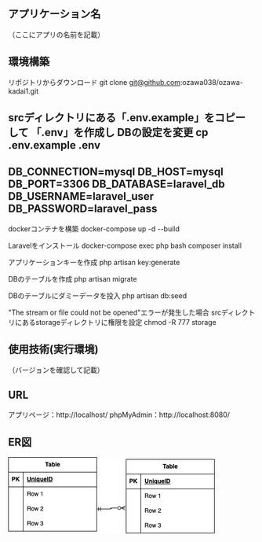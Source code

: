 ## アプリケーション名
（ここにアプリの名前を記載）

## 環境構築
リポジトリからダウンロード
git clone git@github.com:ozawa038/ozawa-kadai1.git

srcディレクトリにある「.env.example」をコピーして 「.env」を作成し DBの設定を変更
cp .env.example .env
---
DB_CONNECTION=mysql
DB_HOST=mysql
DB_PORT=3306
DB_DATABASE=laravel_db
DB_USERNAME=laravel_user
DB_PASSWORD=laravel_pass
---

dockerコンテナを構築
docker-compose up -d --build

Laravelをインストール
docker-compose exec php bash
composer install

アプリケーションキーを作成
php artisan key:generate

DBのテーブルを作成
php artisan migrate

DBのテーブルにダミーデータを投入
php artisan db:seed

"The stream or file could not be opened"エラーが発生した場合
srcディレクトリにあるstorageディレクトリに権限を設定
chmod -R 777 storage

## 使用技術(実行環境)
（バージョンを確認して記載）

## URL
アプリページ：http://localhost/
phpMyAdmin：http://localhost:8080/

## ER図
![ER図](ER.drawio.png)